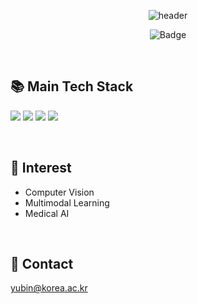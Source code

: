 <div align=center>

![header](https://capsule-render.vercel.app/api?type=cylinder&height=140&color=gradient&customColorList=15&text=YUBIN%20JEONG&section=header&desc=Welcome%20to%20Yubin's%20GitHub%20🙌🏻&fontAlignY=45&descAlignY=80&reversal=false&textBg=false&fontSize=65&animation=twinkling)

![Badge](https://hitscounter.dev/api/hit?url=https%3A%2F%2Fgithub.com%2Fhbbbby&label=hits&icon=github&color=%23ea868f)

</div>

<br>

## 📚 Main Tech Stack
  <img src="https://img.shields.io/badge/Python-3776AB?style=flat-square&logo=python&logoColor=white"></a>
  <img src="https://img.shields.io/badge/PyTorch-EE4C2C?style=flat-square&logo=pytorch&logoColor=white"/></a>
  <img src="https://img.shields.io/badge/TensorFlow-FF6F00?style=flat-square&logo=tensorflow&logoColor=black"/></a>
  <img src="https://img.shields.io/badge/Keras-D00000?style=flat-square&logo=keras&logoColor=white"/></a>

<br>

## 🤔 Interest
- Computer Vision
- Multimodal Learning
- Medical AI

<br>

## 📩 Contact
yubin@korea.ac.kr
